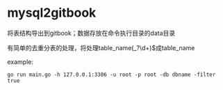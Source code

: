 # mysql2gitbook
将表结构导出到gitbook；数据存放在命令执行目录的data目录

有简单的去重分表的处理，将处理table_name(_?\d+)$成table_name

example:

    go run main.go -h 127.0.0.1:3306 -u root -p root -db dbname -filter true
    
    
    
